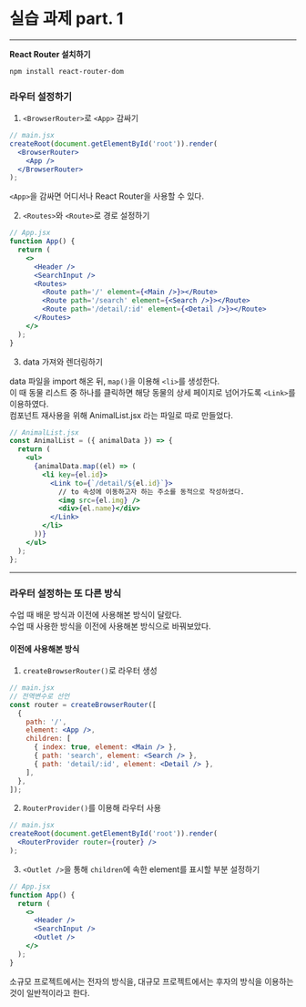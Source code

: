 # 실습 과제 part. 1

---

**React Router 설치하기**

```bash
npm install react-router-dom
```

### **라우터 설정하기**

1. `<BrowserRouter>`로 `<App>` 감싸기

```jsx
// main.jsx
createRoot(document.getElementById('root')).render(
  <BrowserRouter>
    <App />
  </BrowserRouter>
);
```

`<App>`을 감싸면 어디서나 React Router을 사용할 수 있다.

2. `<Routes>`와 `<Route>`로 경로 설정하기

```jsx
// App.jsx
function App() {
  return (
    <>
      <Header />
      <SearchInput />
      <Routes>
        <Route path='/' element={<Main />}></Route>
        <Route path='/search' element={<Search />}></Route>
        <Route path='/detail/:id' element={<Detail />}></Route>
      </Routes>
    </>
  );
}
```

3. data 가져와 렌더링하기

data 파일을 import 해온 뒤, `map()`을 이용해 `<li>`를 생성한다.  
이 때 동물 리스트 중 하나를 클릭하면 해당 동물의 상세 페이지로 넘어가도록 `<Link>`를 이용하였다.  
컴포넌트 재사용을 위해 AnimalList.jsx 라는 파일로 따로 만들었다.

```jsx
// AnimalList.jsx
const AnimalList = ({ animalData }) => {
  return (
    <ul>
      {animalData.map((el) => (
        <li key={el.id}>
          <Link to={`/detail/${el.id}`}>
            // to 속성에 이동하고자 하는 주소를 동적으로 작성하였다.
            <img src={el.img} />
            <div>{el.name}</div>
          </Link>
        </li>
      ))}
    </ul>
  );
};
```

---

### **라우터 설정하는 또 다른 방식**

수업 때 배운 방식과 이전에 사용해본 방식이 달랐다.  
수업 때 사용한 방식을 이전에 사용해본 방식으로 바꿔보았다.

#### 이전에 사용해본 방식

1. `createBrowserRouter()`로 라우터 생성

```jsx
// main.jsx
// 전역변수로 선언
const router = createBrowserRouter([
  {
    path: '/',
    element: <App />,
    children: [
      { index: true, element: <Main /> },
      { path: 'search', element: <Search /> },
      { path: 'detail/:id', element: <Detail /> },
    ],
  },
]);
```

2. `RouterProvider()`를 이용해 라우터 사용

```jsx
// main.jsx
createRoot(document.getElementById('root')).render(
  <RouterProvider router={router} />
);
```

3. `<Outlet />`을 통해 `children`에 속한 element를 표시할 부분 설정하기

```jsx
// App.jsx
function App() {
  return (
    <>
      <Header />
      <SearchInput />
      <Outlet />
    </>
  );
}
```

소규모 프로젝트에서는 전자의 방식을, 대규모 프로젝트에서는 후자의 방식을 이용하는 것이 일반적이라고 한다.

